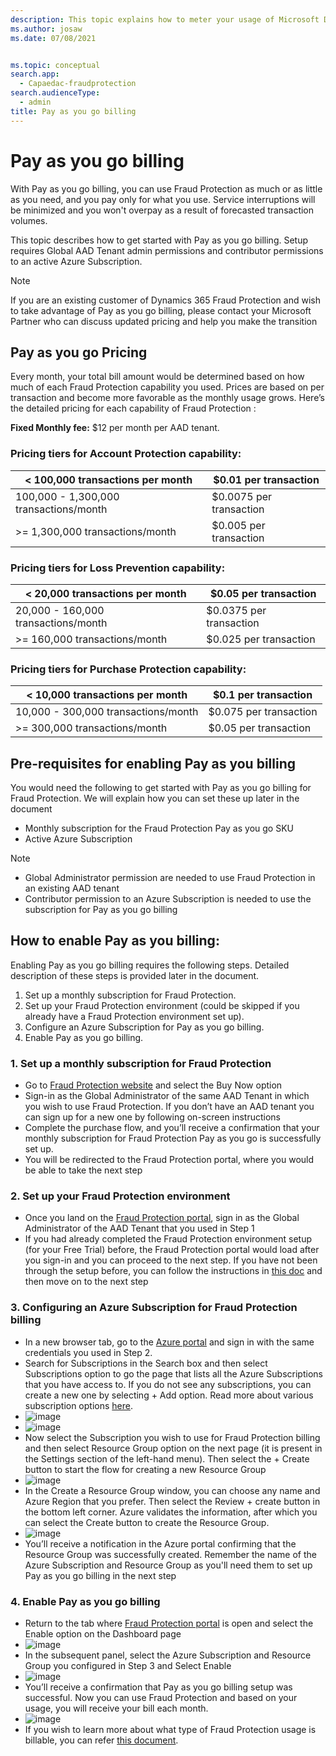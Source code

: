 ```yaml
---
description: This topic explains how to meter your usage of Microsoft Dynamics 365 Fraud Protection.
ms.author: josaw
ms.date: 07/08/2021


ms.topic: conceptual
search.app: 
  - Capaedac-fraudprotection
search.audienceType:
  - admin
title: Pay as you go billing
---
```


# Pay as you go billing

With Pay as you go billing, you can use Fraud Protection as much or as little as you need, and you pay only for what you use. Service interruptions will be minimized and you won't overpay as a result of forecasted transaction volumes.

This topic describes how to get started with Pay as you go billing. Setup requires Global AAD Tenant admin permissions and contributor permissions to an active Azure Subscription. 

> [!NOTE]
> If you are an existing customer of Dynamics 365 Fraud Protection and wish to take advantage of Pay as you go billing, please contact your Microsoft Partner who can discuss updated pricing and help you make the transition

## Pay as you go Pricing
Every month, your total bill amount would be determined based on how much of each Fraud Protection capability you used. Prices are based on per transaction and become more favorable as the monthly usage grows. Here’s the detailed pricing for each capability of Fraud Protection :

**Fixed Monthly fee:** $12 per month per AAD tenant.

### Pricing tiers for Account Protection capability:
| < 100,000 transactions per month | $0.01  per transaction |
|-----------------------------|--------------------------------------------------|
| 100,000 - 1,300,000 transactions/month | $0.0075 per transaction |
| >= 1,300,000 transactions/month | $0.005 per transaction |

### Pricing tiers for Loss Prevention capability:
| < 20,000 transactions per month | $0.05 per transaction |
|-----------------------------|--------------------------------------------------|
| 20,000 - 160,000 transactions/month | $0.0375 per transaction |
| >= 160,000 transactions/month | $0.025 per transaction |

### Pricing tiers for Purchase Protection capability:
| < 10,000 transactions per month | $0.1  per transaction |
|-----------------------------|--------------------------------------------------|
| 10,000 - 300,000 transactions/month | $0.075 per transaction |
| >= 300,000 transactions/month | $0.05 per transaction |

## Pre-requisites for enabling Pay as you billing
You would need the following to get started with Pay as you go billing for Fraud Protection. We will explain how you can set these up later in the document
* Monthly subscription for the Fraud Protection Pay as you go SKU
* Active Azure Subscription  

> [!NOTE]
> * Global Administrator permission are needed to use Fraud Protection in an existing AAD tenant 
>* Contributor permission to an Azure Subscription is needed to use the subscription for Pay as you go billing

## How to enable Pay as you billing:
Enabling Pay as you go billing requires the following steps. Detailed description of these steps is provided later in the document. 
1.	Set up a monthly subscription for Fraud Protection.
2.	Set up your Fraud Protection environment (could be skipped if you already have a Fraud Protection environment set up).
3.	Configure an Azure Subscription for Pay as you go billing.
4.	Enable Pay as you go billing.

### 1. Set up a monthly subscription for Fraud Protection
* Go to [Fraud Protection website](https://dynamics.microsoft.com/ai/fraud-protection/) and select the Buy Now option 
* Sign-in as the Global Administrator of the same AAD Tenant in which you wish to use Fraud Protection. If you don’t have an AAD tenant you can sign up for a new one by following on-screen instructions
* Complete the purchase flow, and you’ll receive a confirmation that your monthly subscription for Fraud Protection Pay as you go is successfully set up.
* You will be redirected to the Fraud Protection portal, where you would be able to take the next step 

### 2. Set up your Fraud Protection environment
* Once you land on the [Fraud Protection portal](https://dfp.microsoft.com/), sign in as the Global Administrator of the AAD Tenant that you used in Step 1
* If you had already completed the Fraud Protection environment setup (for your Free Trial) before, the Fraud Protection portal would load after you sign-in and you can proceed to the next step. If you have not been through the setup before, you can follow the instructions in [this doc](https://docs.microsoft.com/dynamics365/fraud-protection/promocode-set-up-dfp-purchased-version#complete-the-setup-process) and then move on to the next step

### 3. Configuring an Azure Subscription for Fraud Protection billing
* In a new browser tab, go to the [Azure portal](https://portal.azure.com/) and sign in with the same credentials you used in Step 2. 
* Search for Subscriptions in the Search box and then select Subscriptions option to go the page that lists all the Azure Subscriptions that you have access to. If you do not see any subscriptions, you can create a new one by selecting + Add option. Read more about various subscription options [here](https://docs.microsoft.com/azure/cost-management-billing/manage/create-subscription).
* ![image](https://user-images.githubusercontent.com/51425263/124168346-dd057900-da59-11eb-8636-aa91855a949c.png)
* ![image](https://user-images.githubusercontent.com/51425263/124168399-ee4e8580-da59-11eb-8b44-bdf0de9d4e65.png)
* Now select the Subscription you wish to use for Fraud Protection billing and then select Resource Group option on the next page (it is present in the Settings section of the left-hand menu). Then select the + Create button to start the flow for creating a new Resource Group
* ![image](https://user-images.githubusercontent.com/51425263/124168497-163de900-da5a-11eb-856c-f5ad0f050abc.png)
* In the Create a Resource Group window, you can choose any name and Azure Region that you prefer. Then select the Review + create button in the bottom left corner. Azure validates the information, after which you can select the Create button to create the Resource Group. 
* ![image](https://user-images.githubusercontent.com/51425263/124168712-58ffc100-da5a-11eb-9d11-79af76380724.png)
* You’ll receive a notification in the Azure portal confirming that the Resource Group was successfully created. Remember the name of the Azure Subscription and Resource Group as you'll need them to set up Pay as you go billing in the next step 

### 4.	Enable Pay as you go billing 
* Return to the tab where [Fraud Protection portal](https://dfp.microsoft.com/) is open and select the Enable option on the Dashboard page
* ![image](https://user-images.githubusercontent.com/51425263/124169253-e3e0bb80-da5a-11eb-870d-a9d5de9a6d40.png)
* In the subsequent panel, select the Azure Subscription and Resource Group you configured in Step 3 and Select Enable
* ![image](https://user-images.githubusercontent.com/51425263/124171344-4cc93300-da5d-11eb-96c7-6b5f4c2c75ec.png)
* You’ll receive a confirmation that Pay as you go billing setup was successful. Now you can use Fraud Protection and based on your usage, you will receive your bill each month. 
* ![image](https://user-images.githubusercontent.com/51425263/124171424-6b2f2e80-da5d-11eb-8c85-c2239fa5fb31.png)
* If you wish to learn more about what type of Fraud Protection usage is billable, you can refer [this document](https://docs.microsoft.com/dynamics365/fraud-protection/metering).
